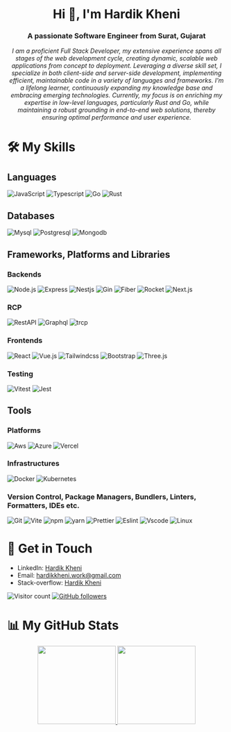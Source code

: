 <!-- <p align="center">
  <img src="https://link-to-your-photo-or-a-banner" alt="banner that says your name and your specialization">
</p> -->

<h1 align="center">Hi 👋, I'm Hardik Kheni</h1>
<h3 align="center">A passionate Software Engineer from Surat, Gujarat</h3>

<p align="center"> 
  <i>
    I am a proficient Full Stack Developer, my extensive experience spans all stages of the web development cycle, creating dynamic, scalable web applications from concept to deployment. Leveraging a diverse skill set, I specialize in both client-side and server-side development, implementing efficient, maintainable code in a variety of languages and frameworks. I'm a lifelong learner, continuously expanding my knowledge base and embracing emerging technologies. Currently, my focus is on enriching my expertise in low-level languages, particularly Rust and Go, while maintaining a robust grounding in end-to-end web solutions, thereby ensuring optimal performance and user experience.
  </i>
</p>

# 🛠️ My Skills

## Languages
  ![JavaScript](https://img.shields.io/badge/-JavaScript-333333?style=flat&logo=javascript)
  ![Typescript](https://img.shields.io/badge/-Typescript-333333?style=flat&logo=Typescript)
  ![Go](https://img.shields.io/badge/-Go-333333?style=flat&logo=go)
  ![Rust](https://img.shields.io/badge/-Rust-333333?style=flat&logo=rust)

## Databases
  ![Mysql](https://img.shields.io/badge/-Mysql-333333?style=flat&logo=mysql)
  ![Postgresql](https://img.shields.io/badge/-Postgresql-333333?style=flat&logo=postgresql)
  ![Mongodb](https://img.shields.io/badge/-Mongodb-333333?style=flat&logo=mongodb)

## Frameworks, Platforms and Libraries

### Backends
  ![Node.js](https://img.shields.io/badge/-Node.js-333333?style=flat&logo=node.js)
  ![Express](https://img.shields.io/badge/-Express-333333?style=flat&logo=express)
  ![Nestjs](https://img.shields.io/badge/-Nestjs-333333?style=flat&logo=nestjs)
  ![Gin](https://img.shields.io/badge/-Gin-333333?style=flat&logo=gin)
  ![Fiber](https://img.shields.io/badge/-Fiber-333333?style=flat&logo=fiber)
  ![Rocket](https://img.shields.io/badge/-Rocket-333333?style=flat&logo=rocket)
  ![Next.js](https://img.shields.io/badge/-Next.js-333333?style=flat&logo=next.js)

### RCP
  ![RestAPI](https://img.shields.io/badge/-RestAPI-333333?style=flat&logo=RestAPI)
  ![Graphql](https://img.shields.io/badge/-Graphql-333333?style=flat&logo=graphql)
  ![trcp](https://img.shields.io/badge/-trcp-333333?style=flat&logo=trcp)

### Frontends
  ![React](https://img.shields.io/badge/-React-333333?style=flat&logo=react)
  ![Vue.js](https://img.shields.io/badge/-Vue.js-333333?style=flat&logo=vue.js)
  ![Tailwindcss](https://img.shields.io/badge/-Tailwind-333333?style=flat&logo=tailwindcss)
  ![Bootstrap](https://img.shields.io/badge/-Bootstrap-333333?style=flat&logo=bootstrap)
  ![Three.js](https://img.shields.io/badge/-Three.js-333333?style=flat&logo=three.js)
  
### Testing
  ![Vitest](https://img.shields.io/badge/-Vitest-333333?style=flat&logo=vitest)
  ![Jest](https://img.shields.io/badge/-Jest-333333?style=flat&logo=jest)

## Tools

### Platforms
  ![Aws](https://img.shields.io/badge/-Aws-333333?style=flat)
  ![Azure](https://img.shields.io/badge/-Azure-333333?style=flat&logo=azure)
  ![Vercel](https://img.shields.io/badge/-vercel-333333?style=flat&logo=vercel)

### Infrastructures
  ![Docker](https://img.shields.io/badge/-Docker-333333?style=flat&logo=docker)
  ![Kubernetes](https://img.shields.io/badge/-Kubernetes-333333?style=flat&logo=kubernetes)

### Version Control, Package Managers, Bundlers, Linters, Formatters, IDEs etc.
  ![Git](https://img.shields.io/badge/-Git-333333?style=flat&logo=git)
  ![Vite](https://img.shields.io/badge/-Vite-333333?style=flat&logo=vite)
  ![npm](https://img.shields.io/badge/-npm-333333?style=flat&logo=npm)
  ![yarn](https://img.shields.io/badge/-yarn-333333?style=flat&logo=yarn)
  ![Prettier](https://img.shields.io/badge/-Prettier-333333?style=flat&logo=prettier)
  ![Eslint](https://img.shields.io/badge/-Eslint-333333?style=flat&logo=eslint)
  ![Vscode](https://img.shields.io/badge/-Vscode-333333?style=flat&logo=vscode)
  ![Linux](https://img.shields.io/badge/-Linux-333333?style=flat&logo=linux)


<!-- ## 🚀 Some of My Projects

### Project 1 | ![Python](https://img.shields.io/badge/-Python-333333?style=flat&logo=python) ![Django](https://img.shields.io/badge/-Django-333333?style=flat&logo=django)

**[Project Name](link to project)** - A brief description of what the project does.

<p align="center">
  <img src="project-1.gif" alt="project 1 gif">
</p>

### Project 2 | ![React](https://img.shields.io/badge/-React-333333?style=flat&logo=react)

**[Project Name](link to project)** - A brief description of what the project does.

<p align="center">
  <img src="project-2.gif" alt="project 2 gif">
</p> -->

# 💬 Get in Touch 

- LinkedIn: [Hardik Kheni](https://www.linkedin.com/in/hardik-kheni-2313b0165/)
- Email: hardikkheni.work@gmail.com
- Stack-overflow: [Hardik Kheni](https://stackoverflow.com/users/16026649/hardik-kheni)

![Visitor count](https://visitor-badge.laobi.icu/badge?page_id=username.repoName)   [![GitHub followers](https://img.shields.io/github/followers/hardikkheni.svg?style=social&label=Follow)](https://github.com/hardikkheni?tab=followers)

# 📊 My GitHub Stats

<p align="center">
  <a href="https://github.com/hardikkheni">
    <img height="180em" src="https://github-readme-stats-eight-theta.vercel.app/api?username=hardikkheni&show_icons=true&theme=algolia&include_all_commits=true&count_private=true"/>
    <img height="180em" src="https://github-readme-stats-eight-theta.vercel.app/api/top-langs/?username=hardikkheni&layout=compact&langs_count=8&theme=algolia"/>
  </a>
</p>
